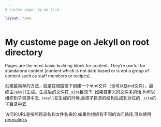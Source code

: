 ```yaml
---
# custom page: by md file.

layout: home
---
```


My custome page on Jekyll on root directory
===========================================

Pages are the most basic building block for content. They’re useful for standalone content (content which is not date based or is not a group of content such as staff members or recipes).

创建最简单的方法，就是在根路径下创建一个html文件（也可以是md文件），最终由`Jekyll`生成。生成后的文件在`_site`目录下.
如果自定义的文件多的话,也可以组织到子目录中去. `Jekyll`在生成的时候,会把子目录的结构生成到对应的 `_site`的子目录中去.

访问的URL是按照目录名和文件名来的.如果你想拥有不同的访问路径,可以使用 [permalinks](https://jekyllrb.com/docs/permalinks/ ) .

